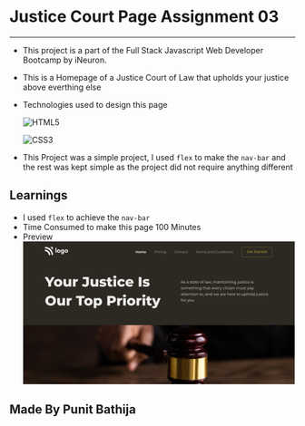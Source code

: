 # Justice Court Page Assignment 03

---

- This project is a part of the Full Stack Javascript Web Developer Bootcamp by iNeuron.
- This is a Homepage of a Justice Court of Law that upholds your justice above everthing else
- Technologies used to design this page

  ![HTML5](https://img.shields.io/badge/html5-%23E34F26.svg?style=for-the-badge&logo=html5&logoColor=white)

  ![CSS3](https://img.shields.io/badge/css3-%231572B6.svg?style=for-the-badge&logo=css3&logoColor=white)

- This Project was a simple project, I used `flex` to make the `nav-bar` and the rest was kept simple as the project did not require anything different

## Learnings

- I used `flex` to achieve the `nav-bar`
- Time Consumed to make this page 100 Minutes
- Preview
  ![preview](./thumbnail.png)

## Made By Punit Bathija
